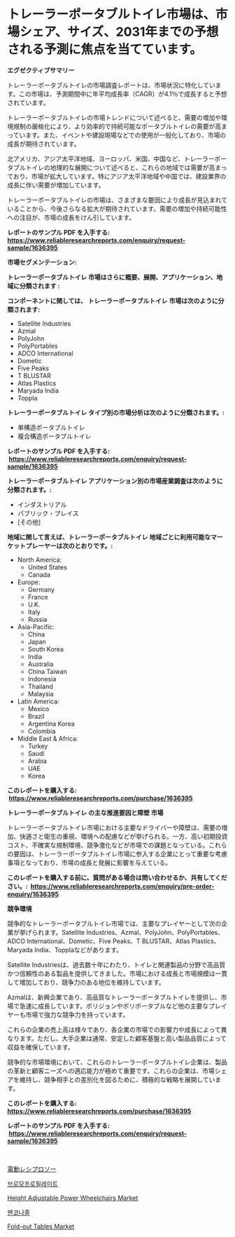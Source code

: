 <p><h1>トレーラーポータブルトイレ市場は、市場シェア、サイズ、2031年までの予想される予測に焦点を当てています。</h1></p><p><strong>エグゼクティブサマリー</strong></p>
<p><p>トレーラーポータブルトイレの市場調査レポートは、市場状況に特化しています。この市場は、予測期間中に年平均成長率（CAGR）が4.1％で成長すると予想されています。</p><p>トレーラーポータブルトイレの市場トレンドについて述べると、需要の増加や環境規制の厳格化により、より効率的で持続可能なポータブルトイレの需要が高まっています。また、イベントや建設現場などでの使用が一般化しており、市場の成長が期待されています。</p><p>北アメリカ、アジア太平洋地域、ヨーロッパ、米国、中国など、トレーラーポータブルトイレの地理的な展開について述べると、これらの地域では需要が高まっており、市場が拡大しています。特にアジア太平洋地域や中国では、建設業界の成長に伴い需要が増加しています。</p><p>トレーラーポータブルトイレの市場は、さまざまな要因により成長が見込まれていることから、今後さらなる拡大が期待されています。需要の増加や持続可能性への注目が、市場の成長をけん引しています。</p></p>
<p><strong>レポートのサンプル PDF を入手する: <a href="https://www.reliableresearchreports.com/enquiry/request-sample/1636395">https://www.reliableresearchreports.com/enquiry/request-sample/1636395</a></strong></p>
<p><strong>市場セグメンテーション:</strong></p>
<p><strong> トレーラーポータブルトイレ 市場はさらに概要、展開、アプリケーション、地域に分類されます :</strong></p>
<p><strong>コンポーネントに関しては、 トレーラーポータブルトイレ 市場は次のように分類されます: &nbsp;</strong></p>
<p><ul><li>Satellite Industries</li><li>Azmal</li><li>PolyJohn</li><li>PolyPortables</li><li>ADCO International</li><li>Dometic</li><li>Five Peaks</li><li>T BLUSTAR</li><li>Atlas Plastics</li><li>Maryada India</li><li>Toppla</li></ul></p>
<p><strong> トレーラーポータブルトイレ タイプ別の市場分析は次のように分類されます。:</strong></p>
<p><ul><li>単構造ポータブルトイレ</li><li>複合構造ポータブルトイレ</li></ul></p>
<p><strong>レポートのサンプル PDF を入手する: &nbsp;<a href="https://www.reliableresearchreports.com/enquiry/request-sample/1636395">https://www.reliableresearchreports.com/enquiry/request-sample/1636395</a></strong></p>
<p><strong> トレーラーポータブルトイレ アプリケーション別の市場産業調査は次のように分類されます。:</strong></p>
<p><ul><li>インダストリアル</li><li>パブリック・プレイス</li><li>[その他]</li></ul></p>
<p><strong>地域に関して言えば、トレーラーポータブルトイレ 地域ごとに利用可能なマーケットプレーヤーは次のとおりです。:</strong></p>
<p><ul>
    <li>
        North America:
        <ul>
            <li>United States</li>
            <li>Canada</li>
        </ul>
    </li>
    <li>
        Europe:
        <ul>
            <li>Germany</li>
            <li>France</li>
            <li>U.K.</li>
            <li>Italy</li>
            <li>Russia</li>
        </ul>
    </li>
    <li>
        Asia-Pacific:
        <ul>
            <li>China</li>
            <li>Japan</li>
            <li>South Korea</li>
            <li>India</li>
            <li>Australia</li>
            <li>China Taiwan</li>
            <li>Indonesia</li>
            <li>Thailand</li>
            <li>Malaysia</li>
        </ul>
    </li>
    <li>
        Latin America:
        <ul>
            <li>Mexico</li>
            <li>Brazil</li>
            <li>Argentina Korea</li>
            <li>Colombia</li>
        </ul>
    </li>
    <li>
        Middle East & Africa:
        <ul>
            <li>Turkey</li>
            <li>Saudi</li>
            <li>Arabia</li>
            <li>UAE</li>
            <li>Korea</li>
        </ul>
    </li>
    </ul></p>
<p><strong>このレポートを購入する: &nbsp;<a href="https://www.reliableresearchreports.com/purchase/1636395">https://www.reliableresearchreports.com/purchase/1636395</a></strong></p>
<p><strong>トレーラーポータブルトイレ の主な推進要因と障壁 市場</strong></p>
<p><p>トレーラーポータブルトイレ市場における主要なドライバーや障壁は、需要の増加、快適さと衛生の重視、環境への配慮などが挙げられる。一方、高い初期投資コスト、不確実な規制環境、競争激化などが市場での課題となっている。これらの要因は、トレーラーポータブルトイレ市場に参入する企業にとって重要な考慮事項となっており、市場の成長と発展に影響を与えている。</p></p>
<p><strong>このレポートを購入する前に、質問がある場合は問い合わせるか、共有してください。:&nbsp; <a href="https://www.reliableresearchreports.com/enquiry/pre-order-enquiry/1636395">https://www.reliableresearchreports.com/enquiry/pre-order-enquiry/1636395</a></strong></p>
<p><strong>競争環境</strong></p>
<p><p>競争的なトレーラーポータブルトイレ市場では、主要なプレイヤーとして次の企業が挙げられます。Satellite Industries、Azmal、PolyJohn、PolyPortables、ADCO International、Dometic、Five Peaks、T BLUSTAR、Atlas Plastics、Maryada India、Topplaなどがあります。</p><p>Satellite Industriesは、過去数十年にわたり、トイレと関連製品の分野で高品質かつ信頼性のある製品を提供してきました。市場における成長と市場規模は一貫して増加しており、競争力のある地位を維持しています。</p><p>Azmalは、新興企業であり、高品質なトレーラーポータブルトイレを提供し、市場で急速に成長しています。ポリジョンやポリポータブルなど他の主要なプレイヤーも市場で強力な競争力を持っています。</p><p>これらの企業の売上高は様々であり、各企業の市場での影響力や成長によって異なります。ただし、大手企業は通常、安定した顧客基盤と高い製品品質によって収益を確保しています。</p><p>競争的な市場環境において、これらのトレーラーポータブルトイレ企業は、製品の革新と顧客ニーズへの適応能力が極めて重要です。これらの企業は、市場シェアを維持し、競争相手との差別化を図るために、積極的な戦略を展開しています。</p></p>
<p><strong>このレポートを購入する: &nbsp; <a href="https://www.reliableresearchreports.com/purchase/1636395">https://www.reliableresearchreports.com/purchase/1636395</a></strong></p>
<p><strong>レポートのサンプル PDF を入手する: &nbsp;<a href="https://www.reliableresearchreports.com/enquiry/request-sample/1636395">https://www.reliableresearchreports.com/enquiry/request-sample/1636395</a></strong><strong></strong></p>
<p>&nbsp;</p>
<p><p><a href="https://github.com/AriMuller2009/Market-Research-Report-List-1/blob/main/38218197744.md">電動レシプロソー</a></p><p><a href="https://github.com/JeromeRtyau89966/Market-Research-Report-List-1/blob/main/80362937214.md">브로모프로필레이트</a></p><p><a href="https://github.com/Airanohannonzb68e5pb53oc1/Market-Research-Report-List-1/blob/main/height-adjustable-power-wheelchairs-market.md">Height Adjustable Power Wheelchairs Market</a></p><p><a href="https://github.com/TimmyMann6767/Market-Research-Report-List-1/blob/main/88628507213.md">펜코나졸</a></p><p><a href="https://github.com/ChiragRP21/Market-Research-Report-List-3/blob/main/fold-out-tables-market.md">Fold-out Tables Market</a></p></p>